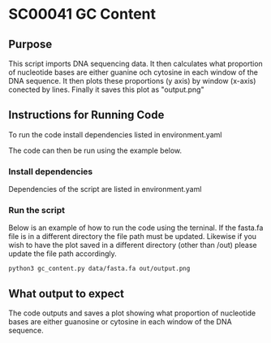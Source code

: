 # SC00041 GC Content

## Purpose

This script imports DNA sequencing data. 
It then calculates what proportion of nucleotide bases are either guanine och cytosine in each window of the DNA sequence.
It then plots these proportions (y axis) by window (x-axis) conected by lines.
Finally it saves this plot as "output.png"

## Instructions for Running Code
To run the code install dependencies listed in environment.yaml

The code can then be run using the example below.
### Install dependencies
Dependencies of the script are listed in environment.yaml

### Run the script
Below is an example of how to run the code using the terninal. If the fasta.fa file is in a different directory the file path must be updated. Likewise if you wish to have the plot saved in a different directory (other than /out) please update the file path accordingly.

`python3 gc_content.py data/fasta.fa out/output.png`

## What output to expect
The code outputs and saves a plot showing what proportion of nucleotide bases are either guanosine or cytosine in each window of the DNA sequence.
